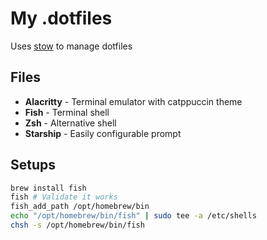 # My .dotfiles

Uses [stow](https://www.gnu.org/software/stow/) to manage dotfiles

## Files
- **Alacritty** - Terminal emulator with catppuccin theme
- **Fish** - Terminal shell
- **Zsh** - Alternative shell
- **Starship** - Easily configurable prompt


## Setups

```bash
brew install fish ​
fish # Validate it works
fish_add_path /opt/homebrew/bin
echo "/opt/homebrew/bin/fish" | sudo tee -a /etc/shells
chsh -s /opt/homebrew/bin/fish
```